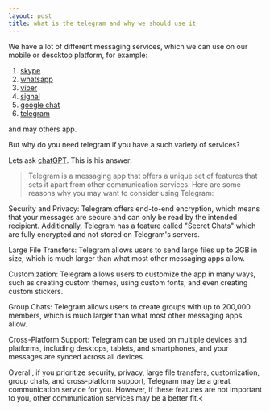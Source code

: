 ```yaml
---
layout: post
title: what is the telegram and why we should use it
---
```


We have a lot of different messaging services, which we can use on our mobile or descktop platform, for example:
1. [skype](https://www.skype.com/)
2. [whatsapp](https://www.whatsapp.com/)
3. [viber](https://www.viber.com/)
4. [signal](https://signal.org/)
5. [google chat](https://chat.google.com/)
6. [telegram](https://telegram.org/)

and may others app.

But why do you need telegram if you have a such variety of services?

Lets ask [chatGPT](https://chat.openai.com/). This is his answer:

>Telegram is a messaging app that offers a unique set of features that sets it apart from other communication services. Here are some reasons why you may want to consider using Telegram:

Security and Privacy: Telegram offers end-to-end encryption, which means that your messages are secure and can only be read by the intended recipient. Additionally, Telegram has a feature called "Secret Chats" which are fully encrypted and not stored on Telegram's servers.

Large File Transfers: Telegram allows users to send large files up to 2GB in size, which is much larger than what most other messaging apps allow.

Customization: Telegram allows users to customize the app in many ways, such as creating custom themes, using custom fonts, and even creating custom stickers.

Group Chats: Telegram allows users to create groups with up to 200,000 members, which is much larger than what most other messaging apps allow.

Cross-Platform Support: Telegram can be used on multiple devices and platforms, including desktops, tablets, and smartphones, and your messages are synced across all devices.

Overall, if you prioritize security, privacy, large file transfers, customization, group chats, and cross-platform support, Telegram may be a great communication service for you. However, if these features are not important to you, other communication services may be a better fit.<


